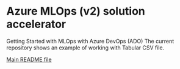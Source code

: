 # Azure MLOps (v2) solution accelerator

Getting Started with MLOps with Azure DevOps (ADO)
The current repository shows an example of working with Tabular CSV file.

[Main README file](https://github.com/Azure/mlops-v2/blob/main/README.md)
